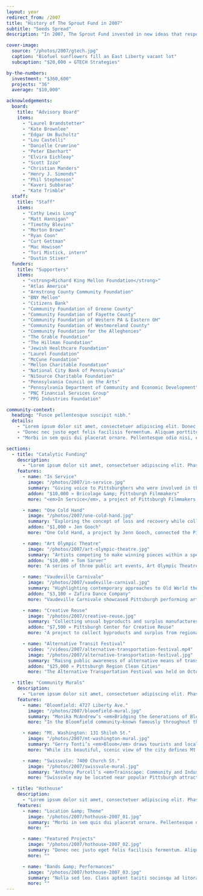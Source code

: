 ```yaml
---
layout: year
redirect_from: /2007
title: "History of The Sprout Fund in 2007"
subtitle: "Seeds Spread"
description: "In 2007, The Sprout Fund invested in new ideas that responded to community requests for proposals and travelled across the region to cultivate projects in celebration of Pittsburgh’s 250th anniversary."

cover-image:
  source: "/photos/2007/gtech.jpg"
  caption: "Biofuel sunflowers fill an East Liberty vacant lot"
  subcaption: "$20,000 » GTECH Strategies"

by-the-numbers:
  investment: "$360,600"
  projects: "36"
  average: "$10,000"

acknowledgements:
  board:
    title: "Advisory Board"
    items:
      - "Laurel Brandstetter"
      - "Kate Brownlee"
      - "Edgar Um Bucholtz"
      - "Lou Castelli"
      - "Danielle Crumrine"
      - "Peter Eberhart"
      - "Elvira Eichleay"
      - "Scott Izzo"
      - "Christian Manders"
      - "Henry J. Simonds"
      - "Phil Stephenson"
      - "Kaveri Subbarao"
      - "Kate Trimble"
  staff:
    title: "Staff"
    items:
      - "Cathy Lewis Long"
      - "Matt Hannigan"
      - "Timothy Blevins"
      - "Morton Brown"
      - "Ryan Coon"
      - "Curt Gettman"
      - "Mac Howison"
      - "Tori Mistick, intern"
      - "Dustin Stiver"
  funders:
    title: "Supporters"
    items:
      - "<strong>Richard King Mellon Foundation</strong>"
      - "Atlas America"
      - "Armstrong County Community Foundation"
      - "BNY Mellon"
      - "Citizens Bank"
      - "Community Foundation of Greene County"
      - "Community Foundation of Fayette County"
      - "Community Foundation of Western PA & Eastern OH"
      - "Community Foundation of Westmoreland County"
      - "Community Foundation for the Alleghenies"
      - "The Grable Foundation"
      - "The Hillman Foundation"
      - "Jewish Healthcare Foundation"
      - "Laurel Foundation"
      - "McCune Foundation"
      - "Mellon Charitable Foundation"
      - "National City Bank of Pennsylvania"
      - "NiSource Charitable Foundation"
      - "Pennsylvania Council on the Arts"
      - "Pennsylvania Department of Community and Economic Development"
      - "PNC Financial Services Group"
      - "PPG Industries Foundation"

community-context:
  heading: "Fusce pellentesque suscipit nibh."
  details:
    - "Lorem ipsum dolor sit amet, consectetuer adipiscing elit. Donec odio. Quisque volutpat mattis eros. Nullam malesuada erat ut turpis. Suspendisse urna nibh, viverra non, semper suscipit, posuere a, pede."
    - "Donec nec justo eget felis facilisis fermentum. Aliquam porttitor mauris sit amet orci. Aenean dignissim pellentesque felis."
    - "Morbi in sem quis dui placerat ornare. Pellentesque odio nisi, euismod in, pharetra a, ultricies in, diam. Sed arcu. Cras consequat."

sections:
  - title: "Catalytic Funding"
    description:
      - "Lorem ipsum dolor sit amet, consectetuer adipiscing elit. Phasellus hendrerit. Pellentesque aliquet nibh nec urna. In nisi neque, aliquet vel, dapibus id, mattis vel, nisi. Sed pretium, ligula sollicitudin laoreet viverra, tortor libero sodales leo, eget blandit nunc tortor eu nibh."
    features:
      - name: "In Service"
        image: "/photos/2007/in-service.jpg"
        summary: "Giving voice to Pittsburghers who were involved in the Iraq war: from soldiers to government officials to war correspondents."
        addon: "$10,000 » Bricolage &amp; Pittsburgh Filmmakers"
        more: "<em>In Service</em>, a project of Pittsburgh Filmmakers and Bricolage Theatre Company, is a multimedia performance and film project, combining live performance, projected video, and still images to recreate the first-hand experiences of men and women serving in the Iraq War as soldiers, government officials, and war correspondents. In a community theater setting at the downtown Harris Theatre, native Pittsburghers recount their personal war narratives, telling the stories of how world events shape our city and its people, and how our world is changed, too, by people here at home. Also part of the project, a gallery of photography is on display at the Melwood Screening Room, featuring the work of local photographers reflecting on the war, complementing stories with striking imagery and creating a complete, powerful, emotional experience."

      - name: "One Cold Hand"
        image: "/photos/2007/one-cold-hand.jpg"
        summary: "Exploring the concept of loss and recovery while collecting lost gloves all over Pittsburgh and even reuniting some with their rightful owners."
        addon: "$1,000 » Jen Gooch"
        more: "One Cold Hand, a project by Jenn Gooch, connected the Pittsburgh community by focusing on one common, but unfortunate, event—the loss of a glove. Centered around the website Onecoldhand.com, the project magnified and explored the concept of loss, while also collecting and saving gloves lost throughout the city in the chance that they may be found again, creating a representative emblem of hope and community. Over the course of a winter, One Cold Hand collected 450 gloves and returned more than a dozen to their owners. The project was covered in over 145 media outlets worldwide through the Associated Press, including the New York Times and BBC Radio London, and locally in the Pittsburgh Post-Gazette, Tribune Review, and on KDKA television news."

      - name: "Art Olympic Theatre"
        image: "/photos/2007/art-olympic-theatre.jpg"
        summary: "Artists competing to make winning pieces within a specific period of time. Equal parts gallery opening, sporting event, and theatrical performance!"
        addon: "$10,000 » Tom Sarver"
        more: "A series of three public art events, Art Olympic Theatre invited local and visiting artists to compete in a variety of themes and artistic mediums and make winning pieces of art within a specific period of time. Equal parts gallery opening, sporting event, and theatrical performance, each event helped make art more accessible to a wider community through a uniquely engaging program."

      - name: "Vaudeville Carnivale"
        image: "/photos/2007/vaudeville-carnival.jpg"
        summary: "Highlighting contemporary approaches to Old World theater inspired by vaudeville, burlesque, gypsy carnivals, variety shows, and circuses."
        addon: "$3,100 » Zafira Dance Company"
        more: "Vaudeville Carnivale showcased Pittsburgh performing artists at the Kelly-Strayhorn Theater in a festival-like atmosphere to highlight contemporary approaches to Old World theater. The Zafira Dance Company, a troupe inspired by vaudeville, burlesque, variety shows, and circuses, transformed the lobby and auditorium of the Kelly-Strayhorn Theatre into a gypsy carnival atmosphere with food, vendors, and performances."

      - name: "Creative Reuse"
        image: "/photos/2007/creative-reuse.jpg"
        summary: "Collecting unsual byproducts and surplus manufactures to sell to the public and host hands-on creativity and making events."
        addon: "$7,500 » Pittsburgh Center for Creative Reuse"
        more: "A project to collect byproducts and surplus from regional manufacturers and other businesses, Creative Reuse Pittsburgh operated a center where the materials could be sold to the public. The organization provided new options for handling commercial waste materials, created opportunities to learn about and contribute to environmental stewardship, and offered hands-on public creativity events to infuse new energy into Pittsburgh’s communities and organizations."

      - name: "Alternative Transit Festival"
        video: "/videos/2007/alternative-transportation-festival.mp4"
        image: "/photos/2007/alternative-transportation-festival.jpg"
        summary: "Raisng public awareness of alternative means of transportation and advocating for the use of public transportation, car-sharing, alternative fuels, and human-powered vehicles."
        addon: "$25,000 » Pittsburgh Region Clean Cities"
        more: "The Alternative Transportation Festival was held on October 5th, 2007 in Market Square Downtown, the Southside Works, and Oakland’s Schenley Plaza. Taking on a life of its own, the project partners represented the bulk of activity in the transportation field in Pittsburgh. Led by Pittsburgh Region Clean Cities, Steel City Biofuels, Bike Pittsburgh, and Restorative Events, LLC., the festival directly engaged a variety of participant audiences including the Downtown workforce, Oakland’s student population, and shoppers and visitors in the Southside Works and nearby river walk area. A mix of fun and excitement, education and advocacy, and discussion and demonstration, the Alternative Transportation Festival presented the current trends and emerging innovations happening right now, in Pittsburgh to new audiences."

  - title: "Community Murals"
    description:
      - "Lorem ipsum dolor sit amet, consectetuer adipiscing elit. Phasellus hendrerit. Pellentesque aliquet nibh nec urna. In nisi neque, aliquet vel, dapibus id, mattis vel, nisi. Sed pretium, ligula sollicitudin laoreet viverra, tortor libero sodales leo, eget blandit nunc tortor eu nibh."
    features:
      - name: "Bloomfield: 4727 Liberty Ave."
        image: "/photos/2007/bloomfield-mural.jpg"
        summary: "Monika McAndrew’s <em>Bridging the Generations of Bloomfield</em> showcases old and new residents of Pittsburgh’s “Little Italy” on the side of an iconic neighborhood drug store."
        more: "In the Bloomfield community—known famously throughout the city as “Pittsburgh’s Little Italy,”—there’s a lot to celebrate: a thriving business district with Italian-themed shops and restaurants, a rich multicultural history, and the “Little Italy Days” street fair that began in 2002 and draws an approximate 20,000 attendees annually. Artist Monika McAndrew festively combines all of these elements in her Bloomfield mural by depicting a parade from the community’s past to present. The background consists of a true-to-life streetscape, complete with the area’s most iconic piece of architecture, the Bloomfield Bridge. George Washington and his men bring up the rear of the parade, harkening back to the area’s Revolutionary War era roots, when Washington provided its namesake by describing it as a “field of many blooms.” Next to take up the path are pairs of traditionally clothed immigrants, representing the waves of different ethnicities settling in the area. Finally, a present-day grandfather and granddaughter lead the parade and suggest the community’s multi-generational appeal today. The entire scene is framed by the outstretched hands of a romantic couple fit for classic Italian cinema, warmed by the glow of the sunset color palette chosen by McAndrew. Whatever brings you to the area next—be it a romantic dinner date, an ethnic festival, or a mid-day errand—make sure to include viewing this mural in your next Bloomfield experience!"

      - name: "Mt. Washington: 131 Shiloh St."
        image: "/photos/2007/mt-washington-mural.jpg"
        summary: "Gerry Tonti’s <em>Bloom</em> draws tourists and locals away from the majestic Grandview Overlook and into the heart of the business district in Mt. Washington."
        more: "While its beautiful, scenic view of the city defines Mt. Washington for most Pittsburgh residents, the area also holds local treasures that may come as a surprise to those who don’t live there. Shiloh Street is home to restaurants, shops, and a beautiful city park, but visitors to Mt. Washington rarely tread past the overlook area on Grandview Avenue. Residents of Mt. Washington saw a Sprout mural as an opportunity to not only make a beautiful contribution to their community, but also entice visitors to discover its full potential by venturing onto Shiloh Street. With this intention in mind, artist Gerry Tonti created a design with a focus on the wall’s upper-right-hand corner—the portion of the building that can be seen from Grandview Avenue—to draw viewers further into the community. For the scene itself, community members wanted a visually pleasing design that would reflect the idyllic calm of an evening spent gazing at the city skyline. The mural’s skillfully painted, delicate cherry blossoms and serene blue hues help to create this soothing feeling. Now, Mt. Washington residents and visitors alike can make a leisurely walk past this mural and onto Shiloh Street part of their relaxation routine."

      - name: "Swissvale: 7400 Church St."
        image: "/photos/2007/swissvale-mural.jpg"
        summary: "Anthony Purcell’s <em>Trainscape: Community and Industry</em> echoes Swissvale’s railroad heritage while showing the contemporary neighborhood in bright, vivid colors."
        more: "Swissvale may be located near popular Pittsburgh attractions like Kennywood Park and the Waterfront shopping district, but beautiful, residential area has an identity all its own, with many local businesses and resources.  Artist Anthony Purcell was challenged to come up with a design that would fit a very long, low wall for his 2007 mural in the heart of this unique area. Fortunately, he discovered that one critical piece of Swissvale’s history fit this shape perfectly: a train. Famous Pittsburgh entrepreneur George Westinghouse founded railroad equipment supplier Union Switch and Signal Company in Swissvale in the late 19th century. Westinghouse’s company employed many Swissvale residents, and proved to be an important part of the community’s development. While these historic roots provide the background for the iconic engine in the mural, Purcell also used a cartoonish style and bright color palette to transition into Swissvale’s present. The pleasant, rolling hills and houses on the right side of the mural represent the community today, with its abundance of green space and picturesque homes. Purcell’s mural, too, has become a distinct part of this striking landscape."

  - title: "Hothouse"
    description:
      - "Lorem ipsum dolor sit amet, consectetuer adipiscing elit. Phasellus hendrerit. Pellentesque aliquet nibh nec urna. In nisi neque, aliquet vel, dapibus id, mattis vel, nisi. Sed pretium, ligula sollicitudin laoreet viverra, tortor libero sodales leo, eget blandit nunc tortor eu nibh."
    features:
      - name: "Location &amp; Theme"
        image: "/photos/2007/hothouse-2007_01.jpg"
        summary: "Morbi in sem quis dui placerat ornare. Pellentesque odio nisi, euismod in, pharetra a, ultricies in, diam. Sed arcu. Cras consequat."
        more: ""

      - name: "Featured Projects"
        image: "/photos/2007/hothouse-2007_02.jpg"
        summary: "Donec nec justo eget felis facilisis fermentum. Aliquam porttitor mauris sit amet orci. Aenean dignissim pellentesque felis."
        more: ""

      - name: "Bands &amp; Performances"
        image: "/photos/2007/hothouse-2007_03.jpg"
        summary: "Nulla sed leo. Class aptent taciti sociosqu ad litora torquent per conubia nostra, per inceptos himenaeos."
        more: ""
---
```

